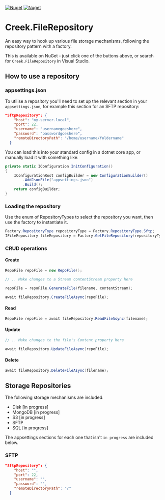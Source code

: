 [![Nuget](https://img.shields.io/nuget/v/Creek.FileRepository)](https://nuget.org/packages/Creek.FileRepository)
[![Nuget](https://img.shields.io/nuget/dt/Creek.FileRepository)](https://nuget.org/packages/Creek.FileRepository)

# Creek.FileRepository

An easy way to hook up various file storage mechanisms, following the repository pattern with a factory.

This is available on NuGet - just click one of the buttons above, or search for `Creek.FileRepository` in Visual Studio.

## How to use a repository

### appsettings.json

To utilise a repository you'll need to set up the relevant section in your `appsettings.json`, for example this section for an SFTP repository:

```json
"SftpRepository": {
    "host": "my-server.local",
    "port": 22,
    "username": "usernamegoeshere",
    "password": "passwordgoeshere",
    "remoteDirectoryPath": "/home/username/foldername"
  }
```

You can load this into your standard config in a dotnet core app, or manually load it with something like:

```csharp
private static IConfiguration InitConfiguration()
{
    IConfigurationRoot configBuilder = new ConfigurationBuilder()
        .AddJsonFile("appsettings.json")
        .Build();
    return configBuilder;
}
```

### Loading the repository

Use the enum of RepositoryTypes to select the repository you want, then use the factory to instantiate it.

```csharp
Factory.RepositoryType repositoryType = Factory.RepositoryType.Sftp;
IFileRepository fileRepository = Factory.GetFileRepository(repositoryType, config);
```

### CRUD operations

#### Create

```csharp
RepoFile repoFile = new RepoFile();

// .. Make changes to a Stream contentStream property here

repoFile = repoFile.GenerateFile(filename, contentStream);

await fileRepository.CreateFileAsync(repoFile);
```

#### Read

```csharp
RepoFile repoFile = await fileRepository.ReadFileAsync(filename);
```

#### Update

```csharp
// .. Make changes to the file's Content property here

await fileRepository.UpdateFileAsync(repoFile);
```

#### Delete

```csharp
await fileRepository.DeleteFileAsync(filename);
```

## Storage Repositories

The following storage mechanisms are included:

- Disk [in progress]
- MongoDB [in progress]
- S3 [in progress]
- SFTP
- SQL [in progress]

The appsettings sections for each one that isn't `in progress` are included below.

### SFTP

```json
"SftpRepository": {
    "host": "",
    "port": 22,
    "username": "",
    "password": "",
    "remoteDirectoryPath": "/"
  }
```
